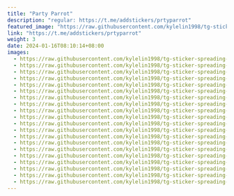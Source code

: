 ```yaml
---
title: "Party Parrot"
description: "regular: https://t.me/addstickers/prtyparrot"
featured_image: "https://raw.githubusercontent.com/kylelin1998/tg-sticker-spreading-worldwide-images/main/img/8534df68-7ea1-4b42-a987-867bc2dd2f41.jpg"
link: "https://t.me/addstickers/prtyparrot"
weight: 3
date: 2024-01-16T08:10:14+08:00
images:
  - https://raw.githubusercontent.com/kylelin1998/tg-sticker-spreading-worldwide-images/main/img/8534df68-7ea1-4b42-a987-867bc2dd2f41.jpg
  - https://raw.githubusercontent.com/kylelin1998/tg-sticker-spreading-worldwide-images/main/img/436266b0-7f9e-4d86-aa49-3114fd81618f.jpg
  - https://raw.githubusercontent.com/kylelin1998/tg-sticker-spreading-worldwide-images/main/img/d09eb9bc-9f11-449b-8d71-6660fba941e0.jpg
  - https://raw.githubusercontent.com/kylelin1998/tg-sticker-spreading-worldwide-images/main/img/1cab4b90-ab30-4d18-8fe9-46ba4572dd0c.jpg
  - https://raw.githubusercontent.com/kylelin1998/tg-sticker-spreading-worldwide-images/main/img/9ef8a977-7093-49fa-b175-b5d6ae1f8f89.jpg
  - https://raw.githubusercontent.com/kylelin1998/tg-sticker-spreading-worldwide-images/main/img/120ad062-c650-444f-9712-b49b747fa90f.jpg
  - https://raw.githubusercontent.com/kylelin1998/tg-sticker-spreading-worldwide-images/main/img/dd91e556-e4d8-4202-b7d7-84831786da60.jpg
  - https://raw.githubusercontent.com/kylelin1998/tg-sticker-spreading-worldwide-images/main/img/13e5e365-a484-44ea-a842-6e3ba6beaa4b.jpg
  - https://raw.githubusercontent.com/kylelin1998/tg-sticker-spreading-worldwide-images/main/img/b1c339ed-d80d-43f4-9ba9-f816acc30e79.jpg
  - https://raw.githubusercontent.com/kylelin1998/tg-sticker-spreading-worldwide-images/main/img/ec206f65-e5a1-4874-bd0a-2903c5cfcbc1.jpg
  - https://raw.githubusercontent.com/kylelin1998/tg-sticker-spreading-worldwide-images/main/img/874df1a9-ed91-4926-81c5-a795fa644f7c.jpg
  - https://raw.githubusercontent.com/kylelin1998/tg-sticker-spreading-worldwide-images/main/img/4edf03d3-2d34-42a9-acbe-b194dd981995.jpg
  - https://raw.githubusercontent.com/kylelin1998/tg-sticker-spreading-worldwide-images/main/img/77c0642e-198f-4567-b3d3-408abe07fb4b.jpg
  - https://raw.githubusercontent.com/kylelin1998/tg-sticker-spreading-worldwide-images/main/img/ec9bb847-f4b8-4039-b0f3-b1185c3e6bd6.jpg
  - https://raw.githubusercontent.com/kylelin1998/tg-sticker-spreading-worldwide-images/main/img/fcade86c-b1b4-4159-b524-dda9a24bccc6.jpg
  - https://raw.githubusercontent.com/kylelin1998/tg-sticker-spreading-worldwide-images/main/img/3d97663a-1519-4ee6-b094-f997334117b0.jpg
  - https://raw.githubusercontent.com/kylelin1998/tg-sticker-spreading-worldwide-images/main/img/dfaab600-8cbc-468e-a366-b64c1a6d95bc.jpg
  - https://raw.githubusercontent.com/kylelin1998/tg-sticker-spreading-worldwide-images/main/img/8f61c28f-2bdc-4a99-9b65-05967d3cc749.jpg
  - https://raw.githubusercontent.com/kylelin1998/tg-sticker-spreading-worldwide-images/main/img/98f47812-2fed-4951-9886-2c24c73d9b07.jpg
  - https://raw.githubusercontent.com/kylelin1998/tg-sticker-spreading-worldwide-images/main/img/18b7598d-108b-45cb-b5b5-21abdd531099.jpg
---
```

